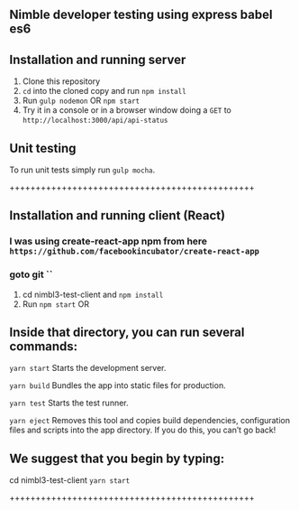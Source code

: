 ## Nimble developer testing using express babel es6

## Installation and running server

1. Clone this repository
2. `cd` into the cloned copy and run `npm install`
3. Run `gulp nodemon` OR `npm start`
4. Try it in a console or in a browser window doing a `GET` to `http://localhost:3000/api/api-status`

## Unit testing

To run unit tests simply run `gulp mocha`.

+++++++++++++++++++++++++++++++++++++++++++++++

## Installation and running client (React)
### I was using create-react-app npm from here `https://github.com/facebookincubator/create-react-app`
### goto git ``
1. cd nimbl3-test-client and  `npm install`
2. Run `npm start`
OR
## Inside that directory, you can run several commands:

  `yarn start`
    Starts the development server.

  `yarn build`
    Bundles the app into static files for production.

  `yarn test`
    Starts the test runner.

  `yarn eject`
    Removes this tool and copies build dependencies, configuration files
    and scripts into the app directory. If you do this, you can’t go back!

 ## We suggest that you begin by typing:
  cd nimbl3-test-client
  `yarn start`

+++++++++++++++++++++++++++++++++++++++++++++++
